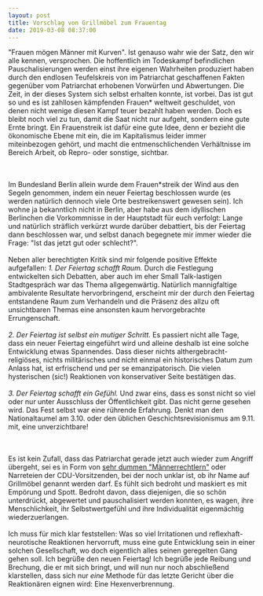 ```yaml
---
layout: post
title: Vorschlag von Grillmöbel zum Frauentag
date: 2019-03-08 08:37:00
---
```


"Frauen mögen Männer mit Kurven". Ist genauso wahr wie der Satz, den wir alle kennen, versprochen. Die hoffentlich im Todeskampf befindlichen Pauschalisierungen werden einst ihre eigenen Wahrheiten produziert haben durch den endlosen Teufelskreis von im Patriarchat geschaffenen Fakten gegenüber vom Patriarchat erhobenen Vorwürfen und Abwertungen.
Die Zeit, in der dieses System sich selbst erhalten konnte, ist vorbei. Das ist gut so und es ist zahllosen kämpfenden Frauen\* weltweit geschuldet, von denen nicht wenige diesen Kampf teuer bezahlt haben werden. Doch es bleibt noch viel zu tun, damit die Saat nicht nur aufgeht, sondern eine gute Ernte bringt. Ein Frauenstreik ist dafür eine gute Idee, denn er bezieht die ökonomische Ebene mit ein, die im Kapitalismus leider immer miteinbezogen gehört, und macht die entmenschlichenden Verhältnisse im Bereich Arbeit, ob Repro- oder sonstige, sichtbar. <br><br><br>

Im Bundesland Berlin allein wurde dem Frauen\*streik der Wind aus den Segeln genommen, indem ein neuer Feiertag beschlossen wurde (es werden natürlich dennoch viele Orte bestreikenswert gewesen sein). Ich wohne ja bekanntlich nicht in Berlin, aber habe aus dem idyllischen Berlinchen die Vorkommnisse in der Hauptstadt für euch verfolgt: Lange und natürlich sträflich verkürzt wurde darüber debattiert, bis der Feiertag dann beschlossen war, und selbst danach begegnete mir immer wieder die Frage: "Ist das jetzt gut oder schlecht?".<br><br>
Neben aller berechtigten Kritik sind mir folgende positive Effekte aufgefallen:
*1. Der Feiertag schafft Raum.* Durch die Festlegung entwickelten sich Debatten, aber auch im eher Small Talk-lastigen Stadtgespräch war das Thema allgegenwärtig. Natürlich mannigfaltige ambivalente Resultate hervorbringend, erscheint mir der durch den Feiertag entstandene Raum zum Verhandeln und die Präsenz des allzu oft unsichtbaren Themas eine ansonsten kaum hervorgebrachte Errungenschaft.<br><br>
*2. Der Feiertag ist selbst ein mutiger Schritt.* Es passiert nicht alle Tage, dass ein neuer Feiertag eingeführt wird und alleine deshalb ist eine solche Entwicklung etwas Spannendes. Dass dieser nichts althergebracht-religiöses, nichts militärisches und nicht einmal ein historisches Datum zum Anlass hat, ist erfrischend und per se emanzipatorisch. Die vielen hysterischen (sic!) Reaktionen von konservativer Seite bestätigen das.<br><br>
*3. Der Feiertag schafft ein Gefühl.* Und zwar eins, dass es sonst nicht so viel oder nur unter Ausschluss der Öffentlichkeit gibt. Das nicht gerne gesehen wird. Das Fest selbst war eine rührende Erfahrung. Denkt man den Nationaltaumel am 3.10. oder den üblichen Geschichtsrevisionismus am 9.11. mit, eine unverzichtbare!<br><br><br>

Es ist kein Zufall, dass das Patriarchat gerade jetzt auch wieder zum Angriff übergeht, sei es in Form von [sehr dummen "Männerrechtlern"](https://www.n-tv.de/leben/Der-Krieg-der-Incels-gegen-die-Frauen-article20426361.html) oder Narreteien der CDU-Vorsitzenden, bei der noch unklar ist, ob ihr Name auf Grillmöbel genannt werden darf. Es fühlt sich bedroht und maskiert es mit Empörung und Spott. Bedroht davon, dass diejenigen, die so schön unterdrückt, abgewertet und pauschalisiert werden konnten, es wagen, ihre Menschlichkeit, ihr Selbstwertgefühl und ihre Individualität eigenmächtig wiederzuerlangen. <br><br>
Ich muss für mich klar feststellen: Was so viel Irritationen und reflexhaft-neurotische Reaktionen hervorruft, muss eine gute Entwicklung sein in einer solchen Gesellschaft, wo doch eigentlich alles seinen geregelten Gang gehen soll. Ich begrüße den neuen Feiertag! Ich begrüße jede Reibung und Brechung, die er mit sich bringt, und will nun nur noch abschließend klarstellen, dass sich nur *eine* Methode für das letzte Gericht über die Reaktionären eignen wird: Eine Hexenverbrennung.

